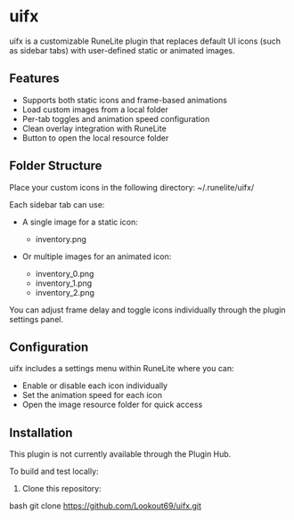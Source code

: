 # uifx

uifx is a customizable RuneLite plugin that replaces default UI icons (such as sidebar tabs) with user-defined static or animated images.

## Features

- Supports both static icons and frame-based animations
- Load custom images from a local folder
- Per-tab toggles and animation speed configuration
- Clean overlay integration with RuneLite
- Button to open the local resource folder

## Folder Structure

Place your custom icons in the following directory:
~/.runelite/uifx/


Each sidebar tab can use:

- A single image for a static icon:
    - inventory.png


- Or multiple images for an animated icon:

  - inventory_0.png
  - inventory_1.png
  - inventory_2.png


You can adjust frame delay and toggle icons individually through the plugin settings panel.

## Configuration

uifx includes a settings menu within RuneLite where you can:

- Enable or disable each icon individually
- Set the animation speed for each icon
- Open the image resource folder for quick access

## Installation

This plugin is not currently available through the Plugin Hub.

To build and test locally:

1. Clone this repository:


bash
git clone https://github.com/Lookout69/uifx.git